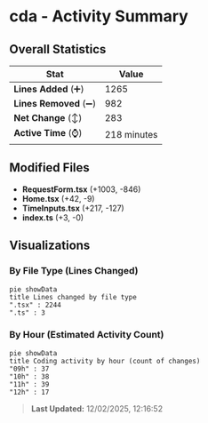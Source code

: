 # cda - Activity Summary 

## Overall Statistics

| Stat                   | Value                                                             |
| ---------------------- | ----------------------------------------------------------------- |
| **Lines Added** (➕)   | 1265                                          |
| **Lines Removed** (➖) | 982                                        |
| **Net Change** (↕)    | 283                |
| **Active Time** (⌚)   | 218 minutes |


## Modified Files
- **RequestForm.tsx** (+1003, -846)
- **Home.tsx** (+42, -9)
- **TimeInputs.tsx** (+217, -127)
- **index.ts** (+3, -0)

## Visualizations

### By File Type (Lines Changed)

```mermaid
pie showData
title Lines changed by file type
".tsx" : 2244
".ts" : 3
```

### By Hour (Estimated Activity Count)

```mermaid
pie showData
title Coding activity by hour (count of changes)
"09h" : 37
"10h" : 38
"11h" : 39
"12h" : 17
```


> **Last Updated:** 12/02/2025, 12:16:52